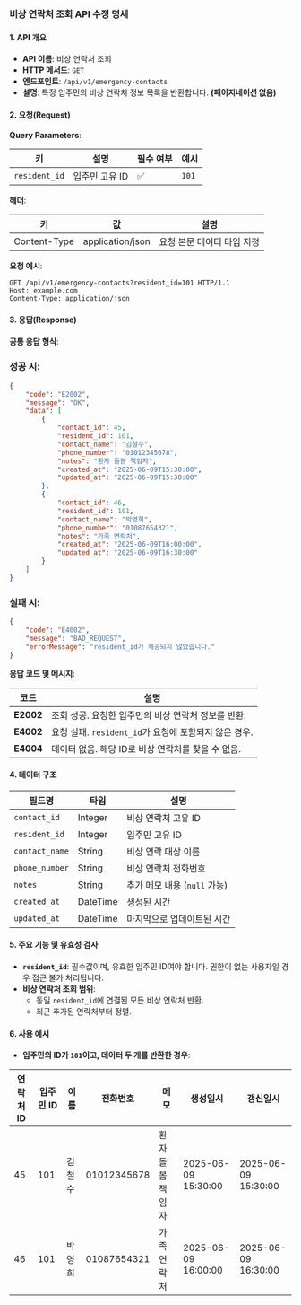 ### 비상 연락처 조회 API 수정 명세
#### **1. API 개요**
- **API 이름**: 비상 연락처 조회
- **HTTP 메서드**: `GET`
- **엔드포인트**: `/api/v1/emergency-contacts`
- **설명**: 특정 입주민의 비상 연락처 정보 목록을 반환합니다. **(페이지네이션 없음)**

#### **2. 요청(Request)**
**Query Parameters**:

| **키** | **설명** | **필수 여부** | **예시** |
| --- | --- | --- | --- |
| `resident_id` | 입주민 고유 ID | ✅ | `101` |
**헤더**:

| **키** | **값** | **설명** |
| --- | --- | --- |
| Content-Type | application/json | 요청 본문 데이터 타입 지정 |
**요청 예시**:
``` http
GET /api/v1/emergency-contacts?resident_id=101 HTTP/1.1
Host: example.com
Content-Type: application/json
```
#### **3. 응답(Response)**
**공통 응답 형식**:
### 성공 시:
``` json
{
    "code": "E2002",
    "message": "OK",
    "data": [
        {
            "contact_id": 45,
            "resident_id": 101,
            "contact_name": "김철수",
            "phone_number": "01012345678",
            "notes": "환자 돌봄 책임자",
            "created_at": "2025-06-09T15:30:00",
            "updated_at": "2025-06-09T15:30:00"
        },
        {
            "contact_id": 46,
            "resident_id": 101,
            "contact_name": "박영희",
            "phone_number": "01087654321",
            "notes": "가족 연락처",
            "created_at": "2025-06-09T16:00:00",
            "updated_at": "2025-06-09T16:30:00"
        }
    ]
}
```
### 실패 시:
``` json
{
    "code": "E4002",
    "message": "BAD_REQUEST",
    "errorMessage": "resident_id가 제공되지 않았습니다."
}
```
**응답 코드 및 메시지**:

| **코드** | **설명** |
| --- | --- |
| **E2002** | 조회 성공. 요청한 입주민의 비상 연락처 정보를 반환. |
| **E4002** | 요청 실패. `resident_id`가 요청에 포함되지 않은 경우. |
| **E4004** | 데이터 없음. 해당 ID로 비상 연락처를 찾을 수 없음. |
#### **4. 데이터 구조**

| **필드명** | **타입** | **설명** |
| --- | --- | --- |
| `contact_id` | Integer | 비상 연락처 고유 ID |
| `resident_id` | Integer | 입주민 고유 ID |
| `contact_name` | String | 비상 연락 대상 이름 |
| `phone_number` | String | 비상 연락처 전화번호 |
| `notes` | String | 추가 메모 내용 (`null` 가능) |
| `created_at` | DateTime | 생성된 시간 |
| `updated_at` | DateTime | 마지막으로 업데이트된 시간 |
#### **5. 주요 기능 및 유효성 검사**
- **`resident_id`**: 필수값이며, 유효한 입주민 ID여야 합니다. 권한이 없는 사용자일 경우 접근 불가 처리됩니다.
- **비상 연락처 조회 범위**:
  - 동일 `resident_id`에 연결된 모든 비상 연락처 반환.
  - 최근 추가된 연락처부터 정렬.


#### **6. 사용 예시**
- **입주민의 ID가 `101`이고, 데이터 두 개를 반환한 경우**:

| **연락처 ID** | **입주민 ID** | **이름** | **전화번호** | **메모** | **생성일시** | **갱신일시** | 
|---------------|---------------|-----------|---------------|----------------|---------------------|---------------------|
| 45 | 101 | 김철수 | 01012345678 | 환자 돌봄 책임자 | 2025-06-09 15:30:00 | 2025-06-09 15:30:00 |
| 46 | 101 | 박영희 | 01087654321 | 가족 연락처 | 2025-06-09 16:00:00 | 2025-06-09 16:30:00 |
